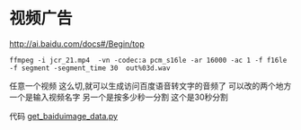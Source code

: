 # 视频广告

http://ai.baidu.com/docs#/Begin/top

```
ffmpeg -i jcr_21.mp4  -vn -codec:a pcm_s16le -ar 16000 -ac 1 -f f16le   -f segment -segment_time 30  out%03d.wav      
```

 任意一个视频  这么切,就可以生成访问百度语音转文字的音频了   可以改的两个地方一个是输入视频名字  另一个是按多少秒一分割   这个是30秒分割
 
 
 
 代码
[get_baiduimage_data.py](media/15086420955998/get_baiduimage_data.py)





